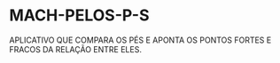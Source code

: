 # MACH-PELOS-P-S
APLICATIVO QUE COMPARA OS PÉS E APONTA OS PONTOS FORTES E FRACOS DA RELAÇÃO ENTRE ELES.
